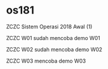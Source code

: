 # os181
ZCZC Sistem Operasi 2018 Awal (1)

ZCZC W01 sudah mencoba demo W01

ZCZC W02 sudah mencoba demo W02

ZCZC W03 mencoba demo W03
